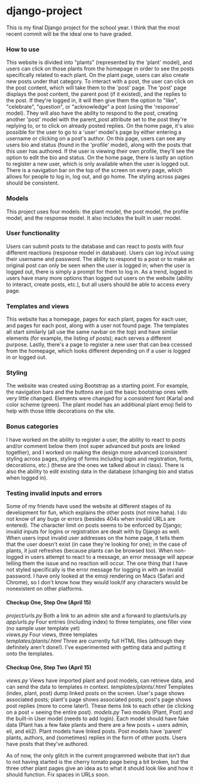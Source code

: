 # django-project
This is my final Django project for the school year. I think that the most recent commit will be the ideal one to have graded. 

### How to use
This website is divided into "plants" (represented by the 'plant' model), and users can click on those plants from the homepage in order to see the posts specifically related to each plant. On the plant page, users can also create new posts under that category. To interact with a post, the user can click on the post content, which will take them to the 'post' page. The 'post' page displays the post content, the parent post (if it existed), and the replies to the post. If they're logged in, it will then give them the option to "like", "celebrate", "question", or "acknowledge" a post (using the 'response' model). They will also have the ability to respond to the post, creating another 'post' model with the parent_post attribute set to the post they're replying to, or to click on already posted replies. On the home page, it's also possible for the user to go to a 'user' model's page by either entering a username or clicking on a post's author. On this page, users can see any users bio and status (found in the 'profile' model), along with the posts that this user has authored. If the user is viewing their own profile, they'll see the option to edit the bio and status. On the home page, there is lastly an option to register a new user, which is only available when the user is logged out. There is a navigation bar on the top of the screen on every page, which allows for people to log in, log out, and go home. The styling across pages should be consistent. 

### Models
This project uses four models: the plant model, the post model, the profile model, and the response model. It also includes the built in user model.

### User functionality
Users can submit posts to the database and can react to posts with four different reactions (response model in database). Users can log in/out using their username and password. The ability to respond to a post or to make an original post can only be seen when the user is logged in; when the user is logged out, there is simply a prompt for them to log in. As a trend, logged in users have many more options than logged out users on the website (ability to interact, create posts, etc.), but all users should be able to access every page.

### Templates and views
This website has a homepage, pages for each plant, pages for each user, and pages for each post, along with a user not found page. The templates all start similarly (all use the same navbar on the top) and have similar elements (for example, the listing of posts); each serves a different purpose. Lastly, there's a page to register a new user that can bea ccessed from the homepage, which looks different depending on if a user is logged in or logged out. 

### Styling
The website was created using Bootstrap as a starting point. For example, the navigation bars and the buttons are just the basic bootstrap ones with very little changed. Elements were changed for a consistent font (Karla) and color scheme (green). The plant model has an additional plant emoji field to help with those little decorations on the site. 

### Bonus categories
I have worked on the ability to register a user, the ability to react to posts and/or comment below them (not super advanced but posts are linked together), and I worked on making the design more advanced (consistent styling across pages, styling of forms including login and registration, fonts, decorations, etc.) (these are the ones we talked about in class). There is also the ability to edit existing data in the database (changing bio and status when logged in). 

### Testing invalid inputs and errors
Some of my friends have used the website at different stages of its development for fun, which explains the other posts (not mine haha). I do not know of any bugs or errors (besides 404s when invalid URLs are entered). The character limit on posts seems to be enforced by Django; invalid inputs for logins or registration are dealt with by Django as well. When users input invalid user addresses on the home page, it tells them that the user doesn't exist (in case they're looking for one); in the case of plants, it just refreshes (because plants can be browsed too). When non-logged in users attempt to react to a message, an error message will appear telling them the issue and no reaction will occur. The one thing that I have not styled specifically is the error message for logging in with an invalid password. I have only looked at the emoji rendering on Macs (Safari and Chrome), so I don't know how they would look/if any characters would be nonexistent on other platforms.

#### Checkup One, Step One (April 15)
*project/urls.py* Both a link to an admin site and a forward to plants/urls.py <br />
*app/urls.py* Four entries (including index) to three templates, one filler view (no sample user template yet) <br />
*views.py* Four views, three templates <br />
*templates/plants/.html* Three are currently full HTML files (although they definitely aren't done!). I've experimented with getting data and putting it onto the templates.

#### Checkup One, Step Two (April 15)
*views.py* Views have imported plant and post models, can retrieve data, and can send the data to templates in context.
*templates/plants/.html* Templates (index, plant, post) dump linked posts on the screen. User's page shows associated posts; plant's page shows associated posts; post's page shows post replies (more to come later!). These items link to each other (ie clicking on a post = seeing the entire post).
*models.py* Two models (Plant, Post) and the built-in User model (needs to add login). Each model should have fake data (Plant has a few fake plants and there are a few posts + users admin, eli, and eli2). Plant models have linked posts. Post models have 'parent' plants, authors, and (sometimes) replies in the form of other posts. Users have posts that they've authored.

As of now, the only glitch in the current programmed website that isn't due to not having started is the cherry tomato page being a bit broken, but the three other plant pages give an idea as to what it should look like and how it should function. Fix spaces in URLs soon.
